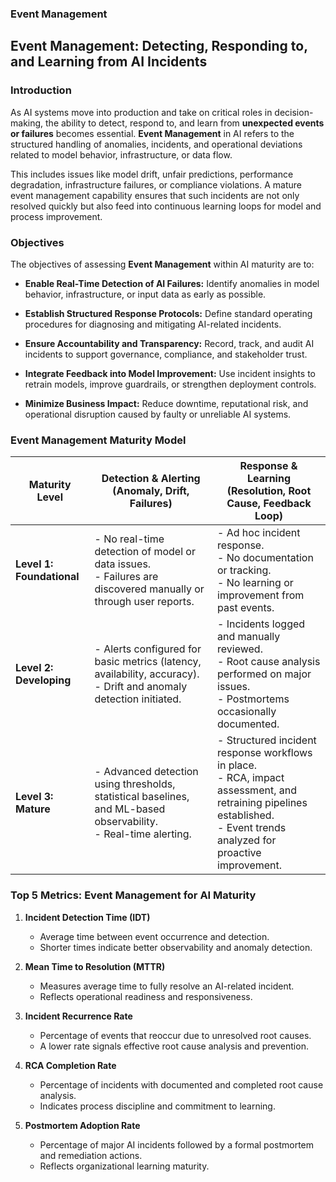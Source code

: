 ### Event Management

## Event Management: Detecting, Responding to, and Learning from AI Incidents

### Introduction
As AI systems move into production and take on critical roles in decision-making, the ability to detect, respond to, and learn from **unexpected events or failures** becomes essential. **Event Management** in AI refers to the structured handling of anomalies, incidents, and operational deviations related to model behavior, infrastructure, or data flow.

This includes issues like model drift, unfair predictions, performance degradation, infrastructure failures, or compliance violations. A mature event management capability ensures that such incidents are not only resolved quickly but also feed into continuous learning loops for model and process improvement.


### Objectives

The objectives of assessing **Event Management** within AI maturity are to:

- **Enable Real-Time Detection of AI Failures:** Identify anomalies in model behavior, infrastructure, or input data as early as possible.

- **Establish Structured Response Protocols:** Define standard operating procedures for diagnosing and mitigating AI-related incidents.

- **Ensure Accountability and Transparency:** Record, track, and audit AI incidents to support governance, compliance, and stakeholder trust.

- **Integrate Feedback into Model Improvement:** Use incident insights to retrain models, improve guardrails, or strengthen deployment controls.

- **Minimize Business Impact:** Reduce downtime, reputational risk, and operational disruption caused by faulty or unreliable AI systems.


### Event Management Maturity Model

| **Maturity Level**         | **Detection & Alerting** (Anomaly, Drift, Failures)                                                                | **Response & Learning** (Resolution, Root Cause, Feedback Loop)                                                                        |
|----------------------------|---------------------------------------------------------------------------------------------------------------------|-----------------------------------------------------------------------------------------------------------------------------------------|
| **Level 1: Foundational**  | - No real-time detection of model or data issues.<br>- Failures are discovered manually or through user reports.    | - Ad hoc incident response.<br>- No documentation or tracking.<br>- No learning or improvement from past events.                        |
| **Level 2: Developing**    | - Alerts configured for basic metrics (latency, availability, accuracy).<br>- Drift and anomaly detection initiated. | - Incidents logged and manually reviewed.<br>- Root cause analysis performed on major issues.<br>- Postmortems occasionally documented. |
| **Level 3: Mature**        | - Advanced detection using thresholds, statistical baselines, and ML-based observability.<br>- Real-time alerting.   | - Structured incident response workflows in place.<br>- RCA, impact assessment, and retraining pipelines established.<br>- Event trends analyzed for proactive improvement. |





















### Top 5 Metrics: Event Management for AI Maturity

1. **Incident Detection Time (IDT)**
   - Average time between event occurrence and detection.
   - Shorter times indicate better observability and anomaly detection.

2. **Mean Time to Resolution (MTTR)**
   - Measures average time to fully resolve an AI-related incident.
   - Reflects operational readiness and responsiveness.

3. **Incident Recurrence Rate**
   - Percentage of events that reoccur due to unresolved root causes.
   - A lower rate signals effective root cause analysis and prevention.

4. **RCA Completion Rate**
   - Percentage of incidents with documented and completed root cause analysis.
   - Indicates process discipline and commitment to learning.

5. **Postmortem Adoption Rate**
   - Percentage of major AI incidents followed by a formal postmortem and remediation actions.
   - Reflects organizational learning maturity.
